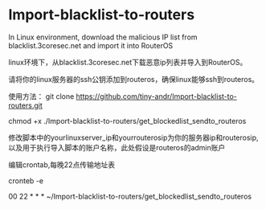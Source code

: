 # Import-blacklist-to-routers
In Linux environment, download the malicious IP list from blacklist.3coresec.net and import it into RouterOS

linux环境下，从blacklist.3coresec.net下载恶意ip列表并导入到RouterOS。

请将你的linux服务器的ssh公钥添加到routeros，确保linux能够ssh到routeros。

使用方法：
git clone https://github.com/tiny-andr/Import-blacklist-to-routers.git

chmod +x ./Import-blacklist-to-routers/get_blockedlist_sendto_routeros

修改脚本中的yourlinuxserver_ip和yourrouterosip为你的服务器ip和routerosip,以及用于执行导入脚本的账户名称，此处假设是routeros的admin账户

编辑crontab,每晚22点传输地址表

cronteb -e

00 22 * * * ~/Import-blacklist-to-routers/get_blockedlist_sendto_routeros
